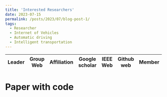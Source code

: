 ```yaml
---
title: 'Interested Researchers'
date: 2023-07-15
permalink: /posts/2023/07/blog-post-1/
tags:
  - Researcher
  - Internet of Vehicles
  - Automatic driving
  - Intelligent transportation
---
```


| Leader | Group Web |  Affiliation | Google scholar | IEEE Web | Github web | Member |
| :---: | :---: | :---: | :---: | :---: | :---: | :---: |


Paper with code
======
